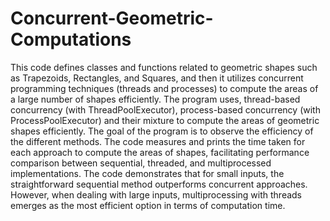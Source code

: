 # Concurrent-Geometric-Computations
This code defines classes and functions related to geometric shapes such as Trapezoids, Rectangles, and Squares, and then it utilizes concurrent programming techniques (threads and processes) to compute the areas of a large number of shapes efficiently. The program uses, thread-based concurrency (with ThreadPoolExecutor), process-based concurrency (with ProcessPoolExecutor) and their mixture to compute the areas of geometric shapes efficiently. The goal of the program is to observe the efficiency of the different methods. The code measures and prints the time taken for each approach to compute the areas of shapes, facilitating performance comparison between sequential, threaded, and multiprocessed implementations. The code demonstrates that for small inputs, the straightforward sequential method outperforms concurrent approaches. However, when dealing with large inputs, multiprocessing with threads emerges as the most efficient option in terms of computation time.
